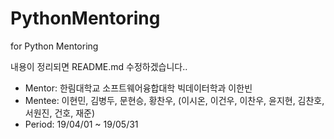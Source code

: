 # PythonMentoring
for Python Mentoring 

내용이 정리되면 README.md 수정하겠습니다..

- Mentor: 한림대학교 소프트웨어융합대학 빅데이터학과 이한빈
- Mentee: 이현민, 김병두, 문현승, 황찬우, (이시온, 이건우,  이찬우, 윤지현, 김찬호, 서원진, 건호, 재준)
- Period: 19/04/01 ~ 19/05/31
